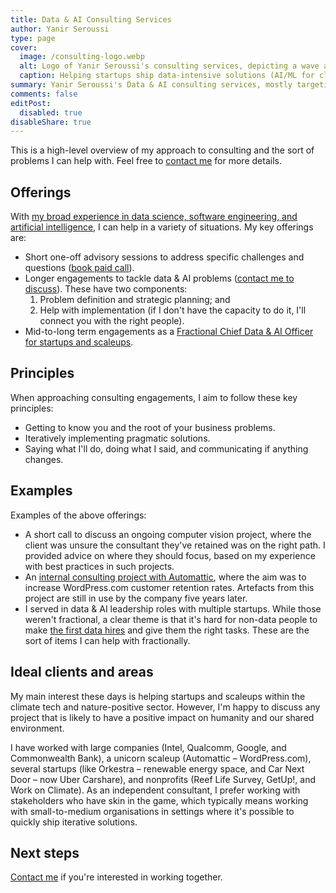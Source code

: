 ```yaml
---
title: Data & AI Consulting Services
author: Yanir Seroussi
type: page
cover:
  image: /consulting-logo.webp
  alt: Logo of Yanir Seroussi's consulting services, depicting a wave and an up-and-to-the-right graph.
  caption: Helping startups ship data-intensive solutions (AI/ML for climate/nature tech).
summary: Yanir Seroussi's Data & AI consulting services, mostly targeting startups and scaleups focused on positive-impact outcomes.
comments: false
editPost:
  disabled: true
disableShare: true
---
```


This is a high-level overview of my approach to consulting and the sort of problems I can help with. Feel free to [contact me](/contact/) for more details.

## Offerings

With [my broad experience in data science, software engineering, and artificial intelligence](/about/), I can help in a variety of situations. My key offerings are:

- Short one-off advisory sessions to address specific challenges and questions ([book paid call](https://talkw.me/@yanir)).
- Longer engagements to tackle data & AI problems ([contact me to discuss](/contact/)). These have two components:
  1. Problem definition and strategic planning; and
  2. Help with implementation (if I don't have the capacity to do it, I'll connect you with the right people).
- Mid-to-long term engagements as a [Fractional Chief Data & AI Officer for startups and scaleups](/fractional-chief-data-officer/#/).

## Principles

When approaching consulting engagements, I aim to follow these key principles:

- Getting to know you and the root of your business problems.
- Iteratively implementing pragmatic solutions.
- Saying what I'll do, doing what I said, and communicating if anything changes.

## Examples

Examples of the above offerings:

- A short call to discuss an ongoing computer vision project, where the client was unsure the consultant they've retained was on the right path. I provided advice on where they should focus, based on my experience with best practices in such projects.
- An [internal consulting project with Automattic](https://data.blog/2019/01/15/how-to-increase-retention-and-revenue-in-1000-nontrivial-steps/), where the aim was to increase WordPress.com customer retention rates. Artefacts from this project are still in use by the company five years later. 
- I served in data & AI leadership roles with multiple startups. While those weren't fractional, a clear theme is that it's hard for non-data people to make [the first data hires](https://yanirseroussi.com/2024/02/05/substance-over-titles-your-first-data-hire-may-be-a-data-scientist/) and give them the right tasks. These are the sort of items I can help with fractionally.

## Ideal clients and areas

My main interest these days is helping startups and scaleups within the climate tech and nature-positive sector. However, I'm happy to discuss any project that is likely to have a positive impact on humanity and our shared environment.

I have worked with large companies (Intel, Qualcomm, Google, and Commonwealth Bank), a unicorn scaleup (Automattic &ndash; WordPress.com), several startups (like Orkestra &ndash; renewable energy space, and Car Next Door &ndash; now Uber Carshare), and nonprofits (Reef Life Survey, GetUp!, and Work on Climate). As an independent consultant, I prefer working with stakeholders who have skin in the game, which typically means working with small-to-medium organisations in settings where it's possible to quickly ship iterative solutions.

## Next steps

[Contact me](/contact/) if you're interested in working together.
